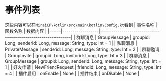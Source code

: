 # 事件列表 #
这些内容可以在`MiraiCP\kotlin\src\main\kotlin\Config.kt`看到
| 事件名称 | 函数名称         | 数据内容                                                      |
|------|------------------|---------------------------------------------------------------|
| 群聊消息 | GroupMessage     | groupid: Long, senderid: Long, message: String, type: Int = 1 |
| 私聊消息 | PrivateMessage   | senderid: Long, message: String, type: Int = 2                |
| 群聊邀请 | GroupInvite      | groupid: Long, invitorid: Long, type: Int = 3                 |
| 群聊消息 | GroupMessage     | groupid: Long, senderid: Long, message: String, type: Int = 1 |
| 好友申请 | NewFriendRequest | friendid: Long, message: String, type: Int = 4                |
| 插件启用 | onEnable         | None                                                          |
| 插件结束 | onDisable        | None                                                          |

